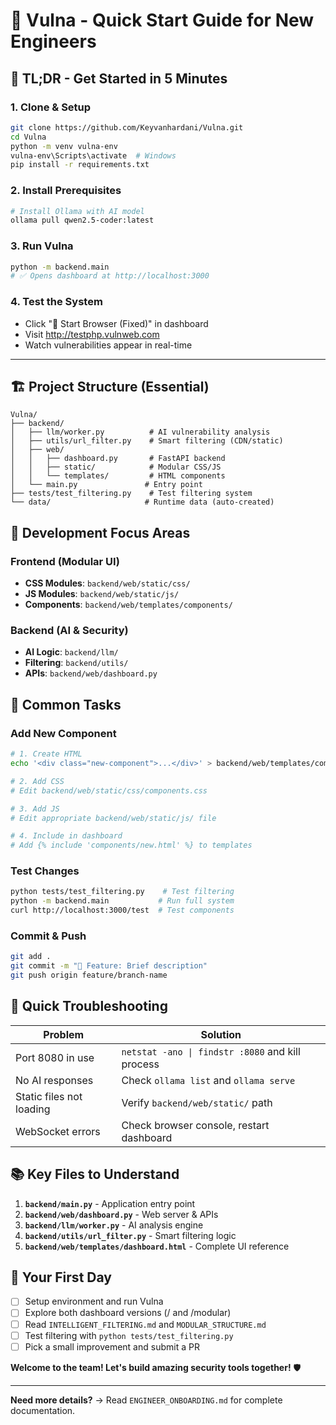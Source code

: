 # 🚀 Vulna - Quick Start Guide for New Engineers

## 🎯 TL;DR - Get Started in 5 Minutes

### 1. **Clone & Setup**
```bash
git clone https://github.com/Keyvanhardani/Vulna.git
cd Vulna
python -m venv vulna-env
vulna-env\Scripts\activate  # Windows
pip install -r requirements.txt
```

### 2. **Install Prerequisites**
```bash
# Install Ollama with AI model
ollama pull qwen2.5-coder:latest
```

### 3. **Run Vulna**
```bash
python -m backend.main
# ✅ Opens dashboard at http://localhost:3000
```

### 4. **Test the System**
- Click "🚀 Start Browser (Fixed)" in dashboard
- Visit http://testphp.vulnweb.com
- Watch vulnerabilities appear in real-time

---

## 🏗️ **Project Structure (Essential)**

```
Vulna/
├── backend/
│   ├── llm/worker.py          # AI vulnerability analysis
│   ├── utils/url_filter.py    # Smart filtering (CDN/static)
│   ├── web/
│   │   ├── dashboard.py       # FastAPI backend
│   │   ├── static/            # Modular CSS/JS
│   │   └── templates/         # HTML components
│   └── main.py               # Entry point
├── tests/test_filtering.py    # Test filtering system
└── data/                     # Runtime data (auto-created)
```

## 🎯 **Development Focus Areas**

### **Frontend (Modular UI)**
- **CSS Modules**: `backend/web/static/css/`
- **JS Modules**: `backend/web/static/js/`
- **Components**: `backend/web/templates/components/`

### **Backend (AI & Security)**
- **AI Logic**: `backend/llm/`
- **Filtering**: `backend/utils/`
- **APIs**: `backend/web/dashboard.py`

## 🔧 **Common Tasks**

### **Add New Component**
```bash
# 1. Create HTML
echo '<div class="new-component">...</div>' > backend/web/templates/components/new.html

# 2. Add CSS
# Edit backend/web/static/css/components.css

# 3. Add JS
# Edit appropriate backend/web/static/js/ file

# 4. Include in dashboard
# Add {% include 'components/new.html' %} to templates
```

### **Test Changes**
```bash
python tests/test_filtering.py    # Test filtering
python -m backend.main           # Run full system
curl http://localhost:3000/test  # Test components
```

### **Commit & Push**
```bash
git add .
git commit -m "🚀 Feature: Brief description"
git push origin feature/branch-name
```

## 🚨 **Quick Troubleshooting**

| Problem | Solution |
|---------|----------|
| Port 8080 in use | `netstat -ano \| findstr :8080` and kill process |
| No AI responses | Check `ollama list` and `ollama serve` |
| Static files not loading | Verify `backend/web/static/` path |
| WebSocket errors | Check browser console, restart dashboard |

## 📚 **Key Files to Understand**

1. **`backend/main.py`** - Application entry point
2. **`backend/web/dashboard.py`** - Web server & APIs
3. **`backend/llm/worker.py`** - AI analysis engine
4. **`backend/utils/url_filter.py`** - Smart filtering logic
5. **`backend/web/templates/dashboard.html`** - Complete UI reference

## 🎉 **Your First Day**

- [ ] Setup environment and run Vulna
- [ ] Explore both dashboard versions (/ and /modular)
- [ ] Read `INTELLIGENT_FILTERING.md` and `MODULAR_STRUCTURE.md`
- [ ] Test filtering with `python tests/test_filtering.py`
- [ ] Pick a small improvement and submit a PR

**Welcome to the team! Let's build amazing security tools together!** 🛡️

---

**Need more details?** → Read `ENGINEER_ONBOARDING.md` for complete documentation.
